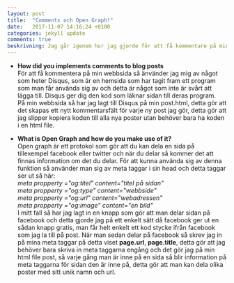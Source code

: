 ```yaml
---
layout: post
title:  "Comments och Open Graph!"
date:   2017-11-07 14:16:24 +0100
categories: jekyll update
comments: true
beskrivning: Jag går igenom hur jag gjorde för att få kommentare på min webbsida och prata lite om Open Graph!
---
```


* **How did you implements comments to blog posts**  
  För att få kommentera på min webbsida så änvänder jag mig av något som heter Disqus, som är en hemsida som har tagit fram ett program som man får använda sig av och detta är något som inte är svårt att lägga till. Disqus ger dig den kod som läknar sidan till deras program.  
  På min webbsida så har jag lagt till Disqus på min post.html, detta gör att det skapas ett nytt kommentarsfält för varje ny post jag gör, detta gör att jag slipper kopiera koden till alla nya poster utan behöver bara ha koden i en html file.

* **What is Open Graph and how do you make use of it?**  
  Open graph är ett protokol som gör att du kan dela en sida på tillexempel facebook eller twitter och när du delar så kommer det att finnas information om det du delar. För att kunna använda sig av denna funktion så använder man sig av meta taggar i sin head och detta taggar ser ut så här:  
  *meta propperty ="og:titel" content="titel på sidan"*   
  *meta propperty ="og:type" content="webbside"*  
  *meta propperty ="og:url" content="webadressen"*  
  *meta propperty ="og:image" content="en bild"*  
  I mitt fall så har jag lagt in en knapp som gör att man delar sidan på facebook och detta gjorde jag på ett enkelt sätt då facebook ger ut en sådan knapp gratis, man får helt enkelt ett kod stycke ifrån facebook som jag la till på post. När man sedan delar på facebook så skrev jag in på mina meta taggar på detta viset **page.url**, **page.title**, detta gör att jag behöver bara skriva in meta taggarna engång och det gör jag på min html file post, så varje gång man är inne på en sida så blir information på meta taggarna för sidan den är inne på, detta gör att man kan dela olika poster med sitt unik namn och url.
 